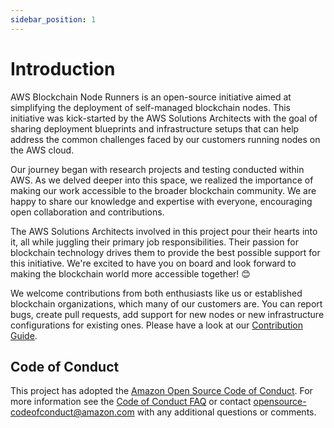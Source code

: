 ```yaml
---
sidebar_position: 1
---
```


# Introduction

AWS Blockchain Node Runners is an open-source initiative aimed at simplifying the deployment of self-managed blockchain nodes. This initiative was kick-started by the AWS Solutions Architects with the goal of sharing deployment blueprints and infrastructure setups that can help address the common challenges faced by our customers running nodes on the AWS cloud.

Our journey began with research projects and testing conducted within AWS. As we delved deeper into this space, we realized the importance of making our work accessible to the broader blockchain community. We are happy to share our knowledge and expertise with everyone, encouraging open collaboration and contributions.

The AWS Solutions Architects involved in this project pour their hearts into it, all while juggling their primary job responsibilities. Their passion for blockchain technology drives them to provide the best possible support for this initiative. We're excited to have you on board and look forward to making the blockchain world more accessible together! 😊

We welcome contributions from both enthusiasts like us or established blockchain organizations, which many of our customers are. You can report bugs, create pull requests, add support for new nodes or new infrastructure configurations for existing ones. Please have a look at our [Contribution Guide](https://github.com/aws-samples/aws-blockchain-node-runners/blob/solana/CONTRIBUTING.md).

## Code of Conduct
This project has adopted the [Amazon Open Source Code of Conduct](https://aws.github.io/code-of-conduct).
For more information see the [Code of Conduct FAQ](https://aws.github.io/code-of-conduct-faq) or contact
opensource-codeofconduct@amazon.com with any additional questions or comments.
